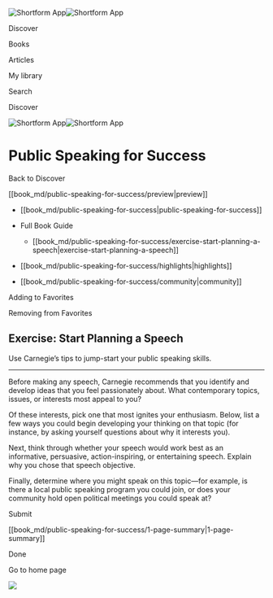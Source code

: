 ![Shortform App](/img/logo.36a2399e.svg)![Shortform App](/img/logo-dark.70c1b072.svg)

Discover

Books

Articles

My library

Search

Discover

![Shortform App](/img/logo.36a2399e.svg)![Shortform App](/img/logo-dark.70c1b072.svg)

# Public Speaking for Success

Back to Discover

[[book_md/public-speaking-for-success/preview|preview]]

  * [[book_md/public-speaking-for-success|public-speaking-for-success]]
  * Full Book Guide

    * [[book_md/public-speaking-for-success/exercise-start-planning-a-speech|exercise-start-planning-a-speech]]
  * [[book_md/public-speaking-for-success/highlights|highlights]]
  * [[book_md/public-speaking-for-success/community|community]]



Adding to Favorites 

Removing from Favorites 

## Exercise: Start Planning a Speech

Use Carnegie’s tips to jump-start your public speaking skills.

* * *

Before making any speech, Carnegie recommends that you identify and develop ideas that you feel passionately about. What contemporary topics, issues, or interests most appeal to you?

Of these interests, pick one that most ignites your enthusiasm. Below, list a few ways you could begin developing your thinking on that topic (for instance, by asking yourself questions about why it interests you).

Next, think through whether your speech would work best as an informative, persuasive, action-inspiring, or entertaining speech. Explain why you chose that speech objective.

Finally, determine where you might speak on this topic—for example, is there a local public speaking program you could join, or does your community hold open political meetings you could speak at?

Submit 

[[book_md/public-speaking-for-success/1-page-summary|1-page-summary]]

Done

Go to home page 

![](https://bat.bing.com/action/0?ti=56018282&Ver=2&mid=a5121890-8ba4-4e55-8fdc-63ec629f54a0&sid=f30c5e70639211ee87d33f0876d93783&vid=f30c9700639211eeb3a75d830392c94f&vids=0&msclkid=N&pi=0&lg=en-US&sw=800&sh=600&sc=24&nwd=1&tl=Shortform%20%7C%20Book&p=https%3A%2F%2Fwww.shortform.com%2Fapp%2Fbook%2Fpublic-speaking-for-success%2Fexercise-start-planning-a-speech&r=&lt=294&evt=pageLoad&sv=1&rn=868776)
